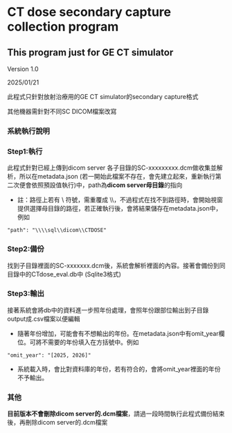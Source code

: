 # CT dose secondary capture collection program
## This program just for GE CT simulator

Version 1.0

2025/01/21

此程式只針對放射治療用的GE CT simulator的secondary capture格式

其他機器需針對不同SC DICOM檔案改寫

### 系統執行說明

### Step1:執行
此程式針對已經上傳到dicom server 各子目錄的SC-xxxxxxxxx.dcm做收集並解析，所以在metadata.json (若一開始此檔案不存在，會先建立起來，重新執行第二次便會依照預設值執行)中，path為**dicom server母目錄**的指向

* 註：路徑上若有 \ 符號，需重覆成 \\\，不過程式在找不到路徑時，會開始視窗提供選擇母目錄的路徑，若正確執行後，會將結果儲存在metadata.json中，例如
  
```
"path": "\\\\sql\\dicom\\CTDOSE"
```

### Step2:備份
找到子目錄裡面的SC-xxxxxxx.dcm後，系統會解析裡面的內容。接著會備份到同目錄中的CTdose_eval.db中 (Sqlite3格式)

### Step3:輸出
接著系統會將db中的資料進一步照年份處理，會照年份跟部位輸出到子目錄output成.csv檔案以便編輯

* 隨著年份增加，可能會有不想輸出的年份。在metadata.json中有omit_year欄位。可將不需要的年份填入在方括號中。例如
  
```
"omit_year": "[2025, 2026]"
```
* 系統載入時，會比對資料庫的年份，若有符合的，會將omit_year裡面的年份不予輸出。


### 其他
**目前版本不會刪除dicom server的.dcm檔案**，請過一段時間執行此程式備份結束後，再刪除dicom server的.dcm檔案
